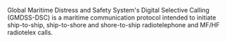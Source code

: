 Global Maritime Distress and Safety System's Digital Selective Calling (GMDSS-DSC) is a maritime communication protocol intended to initiate ship-to-ship, ship-to-shore and shore-to-ship radiotelephone and MF/HF radiotelex calls.
